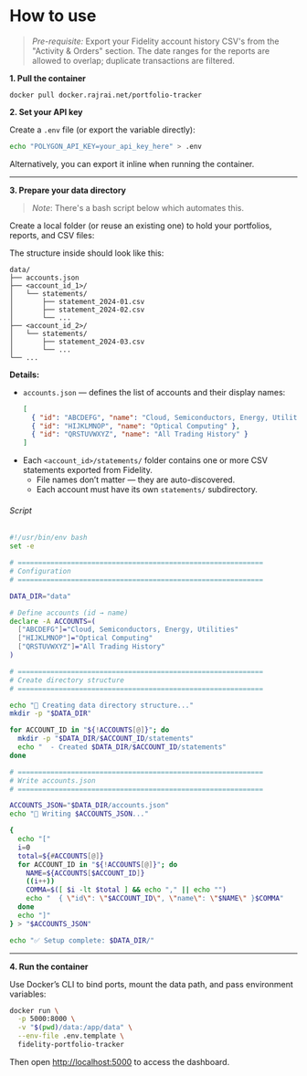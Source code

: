 # How to use

>*Pre-requisite:* Export your Fidelity account history CSV's from the "Activity & Orders" section. The date ranges for the reports are allowed to overlap; duplicate transactions are filtered.

**1. Pull the container**

`docker pull docker.rajrai.net/portfolio-tracker`

**2. Set your API key**

Create a `.env` file (or export the variable directly):

```bash
echo "POLYGON_API_KEY=your_api_key_here" > .env
```

Alternatively, you can export it inline when running the container.

---

**3. Prepare your data directory**
> *Note*: There's a bash script below which automates this.

Create a local folder (or reuse an existing one) to hold your portfolios, reports, and CSV files:

The structure inside should look like this:

```
data/
├── accounts.json
├── <account_id_1>/
│   └── statements/
│       ├── statement_2024-01.csv
│       ├── statement_2024-02.csv
│       └── ...
├── <account_id_2>/
│   └── statements/
│       ├── statement_2024-03.csv
│       └── ...
└── ...
```

**Details:**
- `accounts.json` — defines the list of accounts and their display names:
  ```json
  [
    { "id": "ABCDEFG", "name": "Cloud, Semiconductors, Energy, Utilities" },
    { "id": "HIJKLMNOP", "name": "Optical Computing" },
    { "id": "QRSTUVWXYZ", "name": "All Trading History" }
  ]
  ```
- Each `<account_id>/statements/` folder contains one or more CSV statements exported from Fidelity.
    - File names don’t matter — they are auto-discovered.
    - Each account must have its own `statements/` subdirectory.

###### Script

```bash
#!/usr/bin/env bash
set -e

# ============================================================
# Configuration
# ============================================================

DATA_DIR="data"

# Define accounts (id → name)
declare -A ACCOUNTS=(
  ["ABCDEFG"]="Cloud, Semiconductors, Energy, Utilities"
  ["HIJKLMNOP"]="Optical Computing"
  ["QRSTUVWXYZ"]="All Trading History"
)

# ============================================================
# Create directory structure
# ============================================================

echo "📁 Creating data directory structure..."
mkdir -p "$DATA_DIR"

for ACCOUNT_ID in "${!ACCOUNTS[@]}"; do
  mkdir -p "$DATA_DIR/$ACCOUNT_ID/statements"
  echo "  - Created $DATA_DIR/$ACCOUNT_ID/statements"
done

# ============================================================
# Write accounts.json
# ============================================================

ACCOUNTS_JSON="$DATA_DIR/accounts.json"
echo "📝 Writing $ACCOUNTS_JSON..."

{
  echo "["
  i=0
  total=${#ACCOUNTS[@]}
  for ACCOUNT_ID in "${!ACCOUNTS[@]}"; do
    NAME=${ACCOUNTS[$ACCOUNT_ID]}
    ((i++))
    COMMA=$([ $i -lt $total ] && echo "," || echo "")
    echo "  { \"id\": \"$ACCOUNT_ID\", \"name\": \"$NAME\" }$COMMA"
  done
  echo "]"
} > "$ACCOUNTS_JSON"

echo "✅ Setup complete: $DATA_DIR/"
```

---

**4. Run the container**

Use Docker’s CLI to bind ports, mount the data path, and pass environment variables:

```bash
docker run \
  -p 5000:8000 \
  -v "$(pwd)/data:/app/data" \
  --env-file .env.template \
  fidelity-portfolio-tracker
```

Then open [http://localhost:5000](http://localhost:5000) to access the dashboard.
